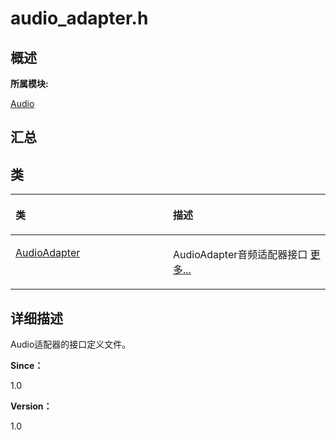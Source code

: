 # audio\_adapter.h<a name="ZH-CN_TOPIC_0000001343000809"></a>

## **概述**<a name="section582944020083931"></a>

**所属模块:**

[Audio](_audio.md)

## **汇总**<a name="section1558504572083931"></a>

## 类<a name="nested-classes"></a>

<a name="table1532726206083931"></a>
<table><thead align="left"><tr id="row911071890083931"><th class="cellrowborder" valign="top" width="50%" id="mcps1.1.3.1.1"><p id="p2053291795083931"><a name="p2053291795083931"></a><a name="p2053291795083931"></a>类</p>
</th>
<th class="cellrowborder" valign="top" width="50%" id="mcps1.1.3.1.2"><p id="p201150142083931"><a name="p201150142083931"></a><a name="p201150142083931"></a>描述</p>
</th>
</tr>
</thead>
<tbody><tr id="row849374955083931"><td class="cellrowborder" valign="top" width="50%" headers="mcps1.1.3.1.1 "><p id="p2099323544083931"><a name="p2099323544083931"></a><a name="p2099323544083931"></a><a href="_audio_adapter.md">AudioAdapter</a></p>
</td>
<td class="cellrowborder" valign="top" width="50%" headers="mcps1.1.3.1.2 "><p id="p1606049716083931"><a name="p1606049716083931"></a><a name="p1606049716083931"></a>AudioAdapter音频适配器接口 <a href="_audio_adapter.md">更多...</a></p>
</td>
</tr>
</tbody>
</table>

## **详细描述**<a name="section861040865083931"></a>

Audio适配器的接口定义文件。

**Since：**

1.0

**Version：**

1.0

